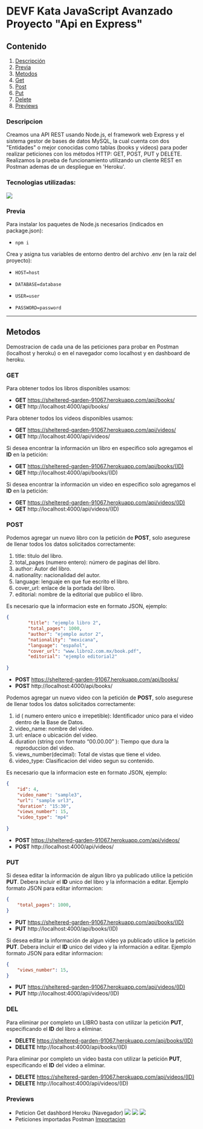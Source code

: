 # DEVF Kata JavaScript Avanzado Proyecto "Api en Express"

## Contenido

1. [Descripción](#descripcion)
2. [Previa](#previa)
3. [Metodos](#metodos)
4. [Get](#get)
5. [Post](#post)
6. [Put](#put)
7. [Delete](#delete)
8. [Previews](#previews)

### Descripcion
Creamos una API REST usando Node.js, el framework web Express y el sistema gestor de bases de datos MySQL, la cual cuenta con dos "Entidades" o mejor conocidas como tablas (books y videos) para poder realizar peticiones con los métodos HTTP: GET, POST, PUT y DELETE. Realizamos la  prueba de funcionamiento utilizando un cliente REST en Postman ademas de un despliegue en 'Heroku'.

### Tecnologias utilizadas:
<img src="https://img.shields.io/badge/JavaScript-fbe257?style=for-the-badge&logo=javascript&logoColor=black"> 

### Previa
Para instalar los paquetes de Node.js necesarios (indicados en package.json):

- ```npm i```

Crea y asigna tus variables de entorno dentro del archivo .env (en la raíz del proyecto):

- ```HOST=host```

- ```DATABASE=database```

- ```USER=user```

- ```PASSWORD=password```

<hr/>

## Metodos
Demostracion de cada una de las peticiones para probar en Postman (localhost y heroku) o en el navegador como localhost y en dashboard de heroku.

### GET
Para obtener todos los libros disponibles usamos:
- **GET** https://sheltered-garden-91067.herokuapp.com/api/books/
- **GET** http://localhost:4000/api/books/

Para obtener todos los videos disponibles usamos:
- **GET** https://sheltered-garden-91067.herokuapp.com/api/videos/
- **GET** http://localhost:4000/api/videos/

Si desea encontrar la información un libro en especifico solo agregamos el **ID** en la petición:
- **GET** https://sheltered-garden-91067.herokuapp.com/api/books/(ID)
- **GET** http://localhost:4000/api/books/(ID)

Si desea encontrar la información un video en especifico solo agregamos el **ID** en la petición:
- **GET** https://sheltered-garden-91067.herokuapp.com/api/videos/(ID)
- **GET** http://localhost:4000/api/videos/(ID)

### POST
Podemos agregar un nuevo libro con la petición de **POST**, solo asegurese de llenar todos los datos solicitados correctamente:

1. title: titulo del libro.
2. total_pages (numero entero): número de paginas del libro.
3. author: Autor del libro.
4. nationality: nacionalidad del autor.
5. language: lenguaje en que fue escrito el libro.
6. cover_url: enlace de la portada del libro.
7. editorial: nombre de la editorial que publico el libro.

Es necesario que la informacion este en formato JSON, ejemplo:
```json
{  
        "title": "ejemplo libro 2",
        "total_pages": 1000,
        "author": "ejemplo autor 2",
        "nationality": "mexicana",
        "language": "español",
        "cover_url": "www.libro2.com.mx/book.pdf",
        "editorial": "ejemplo editorial2"
    
}
```
- **POST** https://sheltered-garden-91067.herokuapp.com/api/books/
- **POST** http://localhost:4000/api/books/

Podemos agregar un nuevo video con la petición de **POST**, solo asegurese de llenar todos los datos solicitados correctamente:

1. id ( numero entero unico e irrepetible): Identificador unico para el video dentro de la Base de Datos.
2. video_name: nombre del video.
3. url: enlace o ubicación del video.
4. duration (string con formato “00.00.00” ): Tiempo que dura la reproduccion del video.
5. views_number(decimal): Total de vistas que tiene el video.
6. video_type: Clasificacion del video segun su contenido.

Es necesario que la informacion este en formato JSON, ejemplo:
```json
{  
    "id": 4,
    "video_name": "sample3",
    "url": "sample url3",
    "duration": "15:30",
    "views_number": 15,
    "video_type": "mp4"
    
}
```
- **POST** https://sheltered-garden-91067.herokuapp.com/api/videos/
- **POST** http://localhost:4000/api/videos/

### PUT
Si desea editar la información de algun libro ya publicado utilice la petición **PUT**. Debera incluir el **ID** unico del libro y la información a editar.
Ejemplo formato JSON para editar informacion:
```json
{
    "total_pages": 1000,
}
```
- **PUT** https://sheltered-garden-91067.herokuapp.com/api/books/(ID)
- **PUT** http://localhost:4000/api/books/(ID)

Si desea editar la información de algun video ya publicado utilice la petición **PUT**. Debera incluir el **ID** unico del video y la información a editar.
Ejemplo formato JSON para editar informacion:
```json
{
    "views_number": 15,
}
```
- **PUT** https://sheltered-garden-91067.herokuapp.com/api/videos/(ID)
- **PUT** http://localhost:4000/api/videos/(ID)

### DEL
Para eliminar por completo un LIBRO basta con utilizar la petición **PUT**, especificando el **ID** del libro a eliminar.
- **DELETE** https://sheltered-garden-91067.herokuapp.com/api/books/(ID)
- **DELETE** http://localhost:4000/api/books/(ID)

Para eliminar por completo un video basta con utilizar la petición **PUT**, especificando el **ID** del video a eliminar.
- **DELETE** https://sheltered-garden-91067.herokuapp.com/api/videos/(ID)
- **DELETE** http://localhost:4000/api/videos/(ID)

### Previews
- Peticion Get dashbord Heroku (Navegador)
![](./Preview/Preview1.jpg)
![](./Preview/Preview2.jpg)
![](./Preview/Preview3.jpg)
- Peticiones importadas Postman 
[Importacion](./assets/Proyect-Mod4-jsAvanzado.postman_collection.json)
